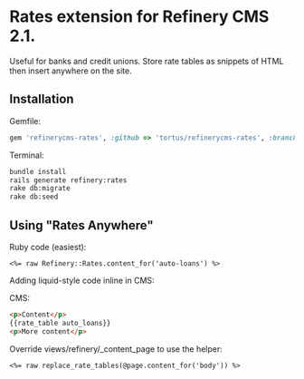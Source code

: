 # Rates extension for Refinery CMS 2.1.

Useful for banks and credit unions. Store rate tables
as snippets of HTML then insert anywhere on the site.

## Installation

Gemfile:
```ruby
gem 'refinerycms-rates', :github => 'tortus/refinerycms-rates', :branch => '2-1-stable'
```

Terminal:
```sh
bundle install
rails generate refinery:rates
rake db:migrate
rake db:seed
```

## Using "Rates Anywhere"

Ruby code (easiest):

```erb
<%= raw Refinery::Rates.content_for('auto-loans') %>
```

Adding liquid-style code inline in CMS:

CMS:
```html
<p>Content</p>
{{rate_table auto_loans}}
<p>More content</p>
```

Override views/refinery/_content_page to use the helper:
```erb
<%= raw replace_rate_tables(@page.content_for('body')) %>
```
